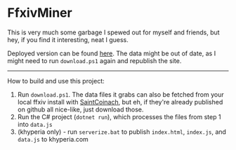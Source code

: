 FfxivMiner
===

This is very much some garbage I spewed out for myself and friends, but hey, if you find it interesting, neat I guess.

Deployed version can be found [here](https://khyperia.com/ffxivminer/). The data might be out of date, as I might 
need to run `download.ps1` again and republish the site.

---

How to build and use this project:

1) Run `download.ps1`. The data files it grabs can also be fetched from your local ffxiv install with [SaintCoinach](https://github.com/xivapi/SaintCoinach/releases), but eh, if they're already published on github all nice-like, just download those.
2) Run the C# project (`dotnet run`), which processes the files from step 1 into `data.js`
3) (khyperia only) - run `serverize.bat` to publish `index.html`, `index.js`, and `data.js` to khyperia.com
